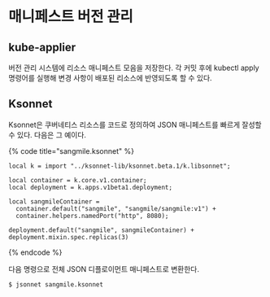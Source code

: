 # 매니페스트 버전 관리

## kube-applier

버전 관리 시스템에 리소스 매니페스트 모음을 저장한다. 각 커밋 후에 kubectl apply 명령어를 실행해 변경 사항이 배포된 리소스에 반영되도록 할 수 있다.

## Ksonnet

Ksonnet은 쿠버네티스 리소스를 코드로 정의하여 JSON 매니페스트를 빠르게 잘성할 수 있다. 다음은 그 예이다.

{% code title="sangmile.ksonnet" %}
```text
local k = import "../ksonnet-lib/ksonnet.beta.1/k.libsonnet";

local container = k.core.v1.container;
local deployment = k.apps.v1beta1.deployment;

local sangmileContainer =
  container.default("sangmile", "sangmile/sangmile:v1") +
  container.helpers.namedPort("http", 8080);

deployment.default("sangmile", sangmileContainer) +
deployment.mixin.spec.replicas(3)  
```
{% endcode %}

다음 명령으로 전체 JSON 디플로이먼트 매니페스트로 변환한다.

```text
$ jsonnet sangmile.ksonnet
```



